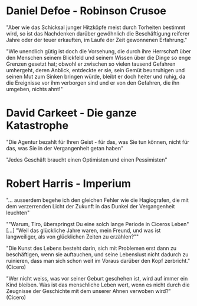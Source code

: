 # Daniel Defoe - Robinson Crusoe

"Aber wie das Schicksal junger Hitzköpfe meist durch Torheiten
bestimmt wird, so ist das Nachdenken darüber gewöhnlich die
Beschäftigung reiferer Jahre oder der teuer erkauften, im Laufe der
Zeit gewonnenen Erfahrung."

"Wie unendlich gütig ist doch die Vorsehung, die durch ihre Herrschaft
über den Menschen seinem Blickfeld und seinem Wissen über die Dinge so
enge Grenzen gesetzt hat; obwohl er zwischen so vielen tausend
Gefahren umhergeht, deren Anblick, entdeckte er sie, sein Gemüt
beunruhigen und seinen Mut zum Sinken bringen würde, bleibt er doch
heiter und ruhig, da die Ereignisse vor ihm verborgen sind und er von
den Gefahren, die ihn umgeben, nichts ahnt!"


# David Carkeet - Die ganze Katastrophe

"Die Agentur bezahlt für Ihren Geist - für das, was Sie tun können,
nicht für das, was Sie in der Vergangenheit getan haben"

"Jedes Geschäft braucht einen Optimisten und einen Pessimisten"


# Robert Harris - Imperium

"... ausserdem begehe ich den gleichen Fehler wie die Hagiografen, die mit dem verzerrenden Licht der Zukunft in das Dunkel der Vergangenheit leuchten"

""Warum, Tiro, überspringst Du eine solch lange Periode in Ciceros Leben" \[...\] "Weil das glückliche Jahre waren, mein Freund, und was ist langweiliger, als von glücklichen Zeiten zu erzählen?""

"Die Kunst des Lebens besteht darin, sich mit Problemen erst dann zu beschäftigen, wenn sie auftauchen, und seine Lebenslust nicht dadurch zu ruinieren, dass man sich schon weit im Voraus darüber den Kopf zerbricht." (Cicero)

"Wer nicht weiss, was vor seiner Geburt geschehen ist, wird auf immer ein Kind bleiben. Was ist das menschliche Leben wert, wenn es nicht durch die Zeugnisse der Geschichte mit dem unserer Ahnen verwoben wird?" (Cicero)
